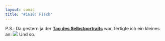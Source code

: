 ```yaml
---
layout: comic
title: "#1618: Fisch"
---
```


P.S.:
Da gestern ja der <a href="http://www.fonflatter.de/kalender"><strong>Tag des Selbstportraits</strong></a> war, fertigte ich ein kleines an:
<img src="http://www.fonflatter.de/bilder/selbstportrait_s.png">
Und so.
